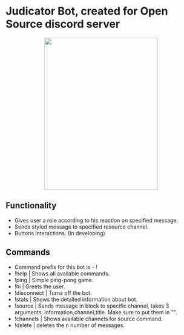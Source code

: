 # Judicator Bot, created for Open Source discord server
<p align="center"><img src="https://i.imgur.com/ySjnID2.jpg" width="300" height="400"></p>

## Functionality
 - Gives user a role according to his reaction on specified message.
 - Sends styled message to specified resource channel.
 - Buttons interactions. (In developing)

## Commands
 - Command prefix for this bot is - !
 - !help | Shows all available commands.
 - !ping | Simple ping-pong game.
 - !hi | Greets the user.
 - !disconnect | Turns off the bot.
 - !stats | Shows the detailed information about bot.
 - !source | Sends message in block to specific channel, takes 3 arguments: information,channel,title. Make sure to put them in "".
 - !channels | Shows available channels for source command.
 - !delete <int> | deletes the n number of messages.
